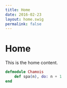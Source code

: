 ```yaml
---
title: Home
date: 2016-02-23
layout: home.swig
permalink: false
---
```


# Home

This is the home content.

``` elixir
defmodule Chamois
	def spa(n), do: n + 1
end
```
